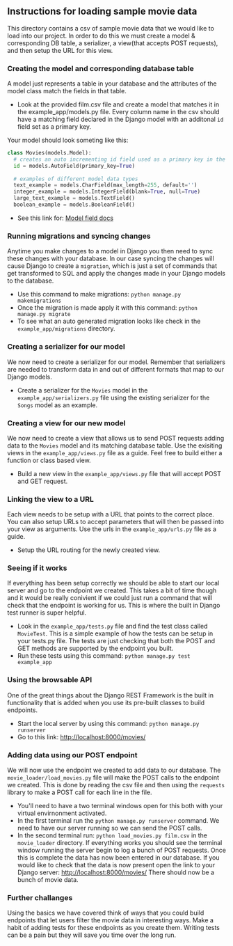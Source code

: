 ## Instructions for loading sample movie data 
This directory contains a csv of sample movie data that we would like to load into our project. In order to do this we must create a model & corresponding DB table, a serializer, a view(that accepts POST requests), and then setup the URL for this view. 

### Creating the model and corresponding database table
A model just represents a table in your database and the attributes of the model class match the fields in that table. 
- Look at the provided film.csv file and create a model that matches it in the example_app/models.py file. Every column name in the csv should have a matching field declared in the Django model with an additonal ```id``` field set as a primary key. 

Your model should look someting like this:
```Python
class Movies(models.Model):
  # creates an auto incrementing id field used as a primary key in the table 
  id = models.AutoField(primary_key=True)
  
  # examples of different model data types
  text_example = models.CharField(max_length=255, default='')
  integer_example = models.IntegerField(blank=True, null=True)
  large_text_example = models.TextField()
  boolean_example = models.BooleanField()
```
- See this link for: [Model field docs](https://docs.djangoproject.com/en/1.10/ref/models/fields/)

### Running migrations and syncing changes
Anytime you make changes to a model in Django you then need to sync these changes with your database. In our case syncing the changes will cause Django to create a ```migration```, which is just a set of commands that get transformed to SQL and apply the changes made in your Django models to the database. 

- Use this command to make migrations: ```python manage.py makemigrations```
- Once the migration is made apply it with this command: ```python manage.py migrate```
- To see what an auto generated migration looks like check in the ```example_app/migrations``` directory.

### Creating a serializer for our model
We now need to create a serializer for our model. Remember that serializers are needed to transform data in and out of different formats that map to our Django models.

- Create a serializer for the ```Movies``` model in the ```example_app/serializers.py``` file using the existing serializer for the ```Songs``` model as an example. 

### Creating a view for our new model
We now need to create a view that allows us to send POST requests adding data to the ```Movies``` model and its matching database table. Use the exisiting views in the ```example_app/views.py``` file as a guide. Feel free to build either a function or class based view. 
- Build a new view in the ```example_app/views.py``` file that will accept POST and GET request. 

### Linking the view to a URL 
Each view needs to be setup with a URL that points to the correct place. You can also setup URLs to accept parameters that will then be passed into your view as arguments. Use the urls in the ```example_app/urls.py``` file as a guide. 
- Setup the URL routing for the newly created view. 

### Seeing if it works 
If everything has been setup correctly we should be able to start our local server and go to the endpoint we created. This takes a bit of time though and it would be really conivient if we could just run a command that will check that the endpoint is working for us. This is where the built in Django test runner is super helpful. 
- Look in the ```example_app/tests.py``` file and find the test class called ```MovieTest```. This is a simple example of how the tests can be setup in your tests.py file. The tests are just checking that both the POST and GET methods are supported by the endpoint you built. 
- Run these tests using this command: ```python manage.py test example_app``` 

### Using the browsable API
One of the great things about the Django REST Framework is the built in functionality that is added when you use its pre-built classes to build endpoints.
- Start the local server by using this command: ```python manage.py runserver```
- Go to this link: [http://localhost:8000/movies/](http://localhost:8000/movies/)

### Adding data using our POST endpoint
We will now use the endpoint we created to add data to our database. The ```movie_loader/load_movies.py``` file will make the POST calls to the endpoint we created. This is done by reading the csv file and then using the ```requests``` library to make a POST call for each line in the file. 
- You'll need to have a two terminal windows open for this both with your virtual envirnonment activated. 
- In the first terminal run the ```python manage.py runserver``` command. We need to have our server running so we can send the POST calls. 
- In the second terminal run: ```python load_movies.py film.csv``` in the ```movie_loader``` directory.
If everything works you should see the terminal window running the server begin to log a bunch of POST requests. Once this is complete the data has now been entered in our database. If you would like to check that the data is now present open the link to your Django server: [http://localhost:8000/movies/](http://localhost:8000/movies/) There should now be a bunch of movie data. 

### Further challanges 
Using the basics we have covered think of ways that you could build endpoints that let users filter the movie data in interesting ways. Make a habit of adding tests for these endpoints as you create them. Writing tests can be a pain but they will save you time over the long run. 


